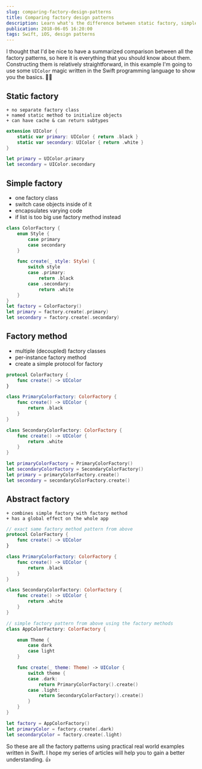 ```yaml
---
slug: comparing-factory-design-patterns
title: Comparing factory design patterns
description: Learn what's the difference between static factory, simple factory, factory method and abstract factory using the Swift language.
publication: 2018-06-05 16:20:00
tags: Swift, iOS, design patterns
---
```


I thought that I'd be nice to have a summarized comparison between all the factory patterns, so here it is everything that you should know about them. Constructing them is relatively straightforward, in this example I'm going to use some `UIColor` magic written in the Swift programming language to show you the basics. 🧙‍♂️

## Static factory

    + no separate factory class
    + named static method to initialize objects
    + can have cache & can return subtypes

```swift
extension UIColor {
    static var primary: UIColor { return .black }
    static var secondary: UIColor { return .white }
}

let primary = UIColor.primary
let secondary = UIColor.secondary
```

## Simple factory

- one factory class
- switch case objects inside of it
- encapsulates varying code
- if list is too big use factory method instead

```swift
class ColorFactory {
    enum Style {
        case primary
        case secondary
    }

    func create(_ style: Style) {
        switch style
        case .primary:
            return .black
        case .secondary:
            return .white
    }
}
let factory = ColorFactory()
let primary = factory.create(.primary)
let secondary = factory.create(.secondary)
```

## Factory method

- multiple (decoupled) factory classes
- per-instance factory method
- create a simple protocol for factory

```swift
protocol ColorFactory {
    func create() -> UIColor
}

class PrimaryColorFactory: ColorFactory {
    func create() -> UIColor {
        return .black
    }
}

class SecondaryColorFactory: ColorFactory {
    func create() -> UIColor {
        return .white
    }
}

let primaryColorFactory = PrimaryColorFactory()
let secondaryColorFactory = SecondaryColorFactory()
let primary = primaryColorFactory.create()
let secondary = secondaryColorFactory.create()
```

## Abstract factory

    + combines simple factory with factory method
    + has a global effect on the whole app

```swift
// exact same factory method pattern from above
protocol ColorFactory {
    func create() -> UIColor
}

class PrimaryColorFactory: ColorFactory {
    func create() -> UIColor {
        return .black
    }
}

class SecondaryColorFactory: ColorFactory {
    func create() -> UIColor {
        return .white
    }
}

// simple factory pattern from above using the factory methods
class AppColorFactory: ColorFactory {

    enum Theme {
        case dark
        case light
    }

    func create(_ theme: Theme) -> UIColor {
        switch theme {
        case .dark:
            return PrimaryColorFactory().create()
        case .light:
            return SecondaryColorFactory().create()
        }
    }
}

let factory = AppColorFactory()
let primaryColor = factory.create(.dark)
let secondaryColor = factory.create(.light)
```

So these are all the factory patterns using practical real world examples written in Swift. I hope my series of articles will help you to gain a better understanding. 👍
